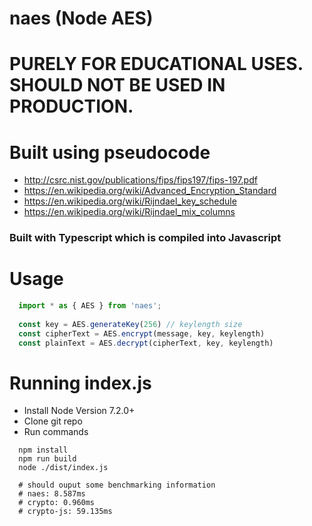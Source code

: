 # naes (Node AES)
# PURELY FOR EDUCATIONAL USES. SHOULD NOT BE USED IN PRODUCTION.
# Built using pseudocode 
* http://csrc.nist.gov/publications/fips/fips197/fips-197.pdf
* https://en.wikipedia.org/wiki/Advanced_Encryption_Standard
* https://en.wikipedia.org/wiki/Rijndael_key_schedule
* https://en.wikipedia.org/wiki/Rijndael_mix_columns

### Built with Typescript which is compiled into Javascript

# Usage
```Typescript
  import * as { AES } from 'naes';
  
  const key = AES.generateKey(256) // keylength size
  const cipherText = AES.encrypt(message, key, keylength)
  const plainText = AES.decrypt(cipherText, key, keylength)
```

# Running index.js
* Install Node Version 7.2.0+
* Clone git repo
* Run commands
```shell
  npm install
  npm run build
  node ./dist/index.js
  
  # should ouput some benchmarking information
  # naes: 8.587ms
  # crypto: 0.960ms
  # crypto-js: 59.135ms
```
